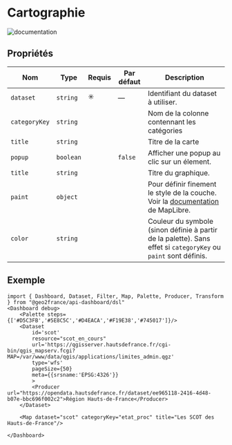 # Cartographie

![documentation](https://maplibre.org/maplibre-style-spec/layers/#paint)

## Propriétés

| Nom           | Type                      | Requis | Par défaut | Description |
|----------------|---------------------------|--------|------------|-------------|
| `dataset`      | `string`                  | ✳️      | —          | Identifiant du dataset à utiliser. |
| `categoryKey`  | `string`                  |       |          | Nom de la colonne contennant les catégories |
| `title  `     | `string`                  |        |          | Titre de la carte |
| `popup`  | `boolean`                  |        | `false`           | Afficher une popup au clic sur un élement. |
| `title`        | `string`                  |        |           | Titre du graphique. |
| `paint`        | `object`                 |        |     | Pour définir finement le style de la couche. Voir la  [documentation](https://maplibre.org/maplibre-style-spec/layers/#paint) de MapLibre. |
| `color`     | `string`        |        |           | Couleur du symbole (sinon définie à partir de la palette). Sans effet si `categoryKey` ou  `paint` sont définis.  |


## Exemple

```tsx
import { Dashboard, Dataset, Filter, Map, Palette, Producer, Transform } from "@geo2france/api-dashboard/dsl"
<Dashboard debug>
    <Palette steps={['#D5C3FB','#5E8C5C','#D4EACA','#F19E38','#745017']}/>
    <Dataset 
        id='scot'
        resource="scot_en_cours"
        url='https://qgisserver.hautsdefrance.fr/cgi-bin/qgis_mapserv.fcgi?MAP=/var/www/data/qgis/applications/limites_admin.qgz'
        type='wfs'
        pageSize={50}
        meta={{srsname:'EPSG:4326'}}
        >
        <Producer url="https://opendata.hautsdefrance.fr/dataset/ee965118-2416-4d48-b07e-bbc696f002c2">Région Hauts-de-France</Producer>
    </Dataset>

    <Map dataset="scot" categoryKey="etat_proc" title="Les SCOT des Hauts-de-France"/>

</Dashboard>

```
